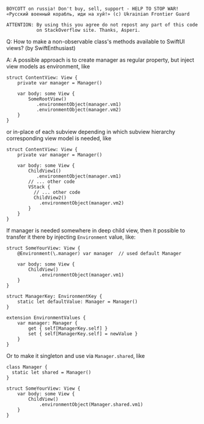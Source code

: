 ```
BOYCOTT on russia! Don't buy, sell, support - HELP TO STOP WAR!
«Русский военный корабль, иди на хуй!» (c) Ukrainian Frontier Guard

ATTENTION: By using this you agree do not repost any part of this code
           on StackOverflow site. Thanks, Asperi.
```

Q: How to make a non-observable class's methods available to SwiftUI views? (by SwiftEnthusiast)

A: A possible approach is to create manager as regular property, but inject view models as environment, like

```
struct ContentView: View {
    private var manager = Manager()

    var body: some View {
        SomeRootView()
           .environmentObject(manager.vm1)
           .environmentObject(manager.vm2)
    }
}
```

or in-place of each subview depending in which subview hierarchy corresponding view model is needed, like

```
struct ContentView: View {
    private var manager = Manager()

    var body: some View {
        ChildView1()
           .environmentObject(manager.vm1)
        // ... other code
        VStack {
          // ... other code
          ChildView2()
            .environmentObject(manager.vm2)
        }
    }
}
```

If manager is needed somewhere in deep child view, then it possible to transfer it there by injecting `Environment` value, 
like:

```
struct SomeYourView: View {
    @Environment(\.manager) var manager  // used default Manager

    var body: some View {
        ChildView()
            .environmentObject(manager.vm1)
    }
}

struct ManagerKey: EnvironmentKey {
    static let defaultValue: Manager = Manager()
}

extension EnvironmentValues {
    var manager: Manager {
        get { self[ManagerKey.self] }
        set { self[ManagerKey.self] = newValue }
    }
}
```

Or to make it singleton and use via `Manager.shared`, like

```
class Manager {
  static let shared = Manager()
}

struct SomeYourView: View {
    var body: some View {
        ChildView()
            .environmentObject(Manager.shared.vm1)
    }
}
```
